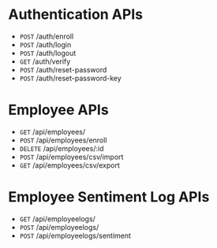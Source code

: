 # Authentication APIs
- `POST`	/auth/enroll
- `POST`	/auth/login
- `POST`	/auth/logout
- `GET`		/auth/verify
- `POST`	/auth/reset-password
- `POST`	/auth/reset-password-key

# Employee APIs
- `GET`      /api/employees/
- `POST`     /api/employees/enroll
- `DELETE`   /api/employees/:id
- `POST`     /api/employees/csv/import
- `GET`      /api/employees/csv/export

# Employee Sentiment Log APIs
- `GET`   /api/employeelogs/
- `POST`  /api/employeelogs/
- `POST`  /api/employeelogs/sentiment